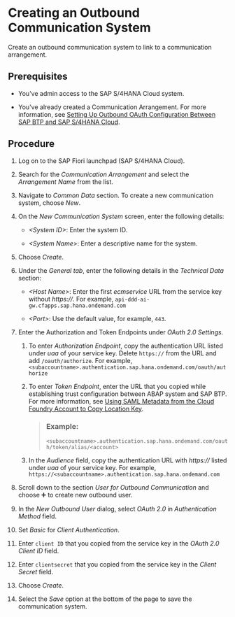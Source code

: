 <!-- loioadfc134f8c2c4acd8d1135e5154b44b5 -->

<link rel="stylesheet" type="text/css" href="css/sap-icons.css"/>

# Creating an Outbound Communication System

Create an outbound communication system to link to a communication arrangement.



<a name="loioadfc134f8c2c4acd8d1135e5154b44b5__prereq_m4k_pq3_5tb"/>

## Prerequisites

-   You've admin access to the SAP S/4HANA Cloud system.

-   You've already created a Communication Arrangement. For more information, see [Setting Up Outbound OAuth Configuration Between SAP BTP and SAP S/4HANA Cloud](setting-up-outbound-oauth-configuration-between-sap-btp-and-sap-s-4hana-cloud-26f9c07.md).




<a name="loioadfc134f8c2c4acd8d1135e5154b44b5__steps_fn1_jq3_5tb"/>

## Procedure

1.  Log on to the SAP Fiori launchpad \(SAP S/4HANA Cloud\).

2.  Search for the *Communication Arrangement* and select the *Arrangement Name* from the list.

3.  Navigate to *Common Data* section. To create a new communication system, choose *New*.

4.  On the *New Communication System* screen, enter the following details:

    -   *<System ID\>*: Enter the system ID.

    -   *<System Name\>*: Enter a descriptive name for the system.

5.  Choose *Create*.

6.  Under the *General tab*, enter the following details in the *Technical Data* section:

    -   *<Host Name\>*: Enter the first *ecmservice* URL from the service key without *https://*. For example, `api-ddd-ai-gw.cfapps.sap.hana.ondemand.com`

    -   *<Port\>*: Use the default value, for example, `443`.


7.  Enter the Authorization and Token Endpoints under *OAuth 2.0 Settings*.

    1.  To enter *Authorization Endpoint*, copy the authentication URL listed under *uaa* of your service key. Delete `https://` from the URL and add `/oauth/authorize`. For example, `<subaccountname>.authentication.sap.hana.ondemand.com/oauth/authorize`

    2.  To enter *Token Endpoint*, enter the URL that you copied while establishing trust configuration between ABAP system and SAP BTP. For more information, see [Using SAML Metadata from the Cloud Foundry Account to Copy Location Key](using-saml-metadata-from-the-cloud-foundry-account-to-copy-location-key-74c177a.md).

        > ### Example:  
        > `<subaccountname>.authentication.sap.hana.ondemand.com/oauth/token/alias/<account>`

    3.  In the *Audience* field, copy the authentication URL with *https://* listed under *uaa* of your service key. For example, `https://<subaccountname>.authentication.sap.hana.ondemand.com`


8.  Scroll down to the section *User for Outbound Communication* and choose :heavy_plus_sign: to create new outbound user.

9.  In the *New Outbound User* dialog, select *OAuth 2.0* in *Authentication Method* field.

10. Set *Basic* for *Client Authentication*.

11. Enter `client ID` that you copied from the service key in the *OAuth 2.0 Client ID* field.

12. Enter `clientsecret` that you copied from the service key in the *Client Secret* field.

13. Choose *Create*.

14. Select the *Save* option at the bottom of the page to save the communication system.


